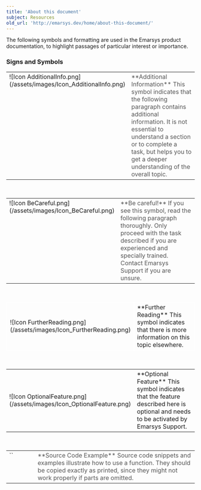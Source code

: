 ```yaml
---
title: 'About this document'
subject: Resources
old_url: 'http://emarsys.dev/home/about-this-document/'
---
```


The following symbols and formatting are used in the Emarsys product documentation, to highlight passages of particular interest or importance.

### Signs and Symbols

 <table cellpadding="1" class="wikitable" style="width: 100%; border: 0px solid #999;"><tbody><tr><td scope="col" style="text-align: left; border: 0px solid #999; vertical-align: top;" width="60px">![Icon AdditionalInfo.png](/assets/images/Icon_AdditionalInfo.png)</td> <td scope="col" style="border: 0px solid #999; vertical-align: top; color: #555555;">**Additional Information** This symbol indicates that the following paragraph contains additional information. It is not essential to understand a section or to complete a task, but helps you to get a deeper understanding of the overall topic.</td> </tr></tbody></table>   <table cellpadding="1" class="wikitable" style="width: 100%; border: 0px;"><tbody><tr><td scope="col" style="text-align: left; border: 0px solid #999; vertical-align: top;" width="60px">![Icon BeCareful.png](/assets/images/Icon_BeCareful.png)</td> <td scope="col" style="border: 0px solid #999; vertical-align: top; color: #555555;">**Be careful!** If you see this symbol, read the following paragraph thoroughly. Only proceed with the task described if you are experienced and specially trained. Contact Emarsys Support if you are unsure.</td> </tr></tbody></table>   <table cellpadding="1" class="wikitable" style="width: 100%; border: 1px solid #fff;"><tbody><tr><td scope="col" style="text-align: left; border: 1px solid #fff;" width="60px">![Icon FurtherReading.png](/assets/images/Icon_FurtherReading.png)</td> <td scope="col" style="border: 1px solid #fff;">**Further Reading** This symbol indicates that there is more information on this topic elsewhere.</td> </tr></tbody></table>   <table cellpadding="1" class="wikitable" style="width: 100%; border: 0px solid #fff;"><tbody><tr><td scope="col" style="text-align: left; border: 0px solid #fff;" width="60px">![Icon OptionalFeature.png](/assets/images/Icon_OptionalFeature.png)</td> <td scope="col" style="border: 0px solid #fff;">**Optional Feature** This symbol indicates that the feature described here is optional and needs to be activated by Emarsys Support.</td> </tr></tbody></table>   <table cellpadding="1" class="wikitable" style="width: 100%; border: 0px solid #999;"><tbody><tr><td scope="col" style="text-align: left; border: 0px solid #999; vertical-align: top;" width="60px">``</td> <td scope="col" style="border: 0px solid #999; vertical-align: top; color: #555555;">**Source Code Example** Source code snippets and examples illustrate how to use a function. They should be copied exactly as printed, since they might not work properly if parts are omitted.</td></tr></tbody></table>